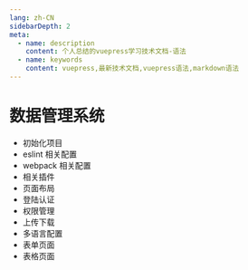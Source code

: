 ```yaml
---
lang: zh-CN
sidebarDepth: 2
meta:
  - name: description
    content: 个人总结的vuepress学习技术文档-语法
  - name: keywords
    content: vuepress,最新技术文档,vuepress语法,markdown语法
---
```


# 数据管理系统

- 初始化项目
- eslint 相关配置
- webpack 相关配置
- 相关插件
- 页面布局
- 登陆认证
- 权限管理
- 上传下载
- 多语言配置
- 表单页面
- 表格页面
